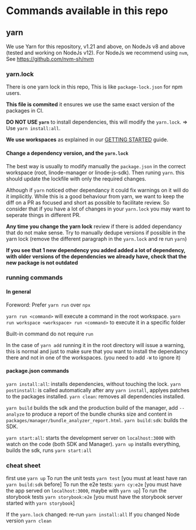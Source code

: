 # Commands available in this repo

## yarn
We use Yarn for this repository, v1.21 and above, on NodeJs v8 and above (tested and working on NodeJs v12).
For NodeJs we recommend using `nvm`, See https://github.com/nvm-sh/nvm

### yarn.lock
There is one yarn lock in this repo, This is like `package-lock.json` for npm users.

**This file is commited** it ensures we use the same exact version of the packages in CI.

**DO NOT USE `yarn`** to install dependencies, this will modify the `yarn.lock`.
=> Use `yarn install:all`.


**We use workspaces** as explained in our [GETTING STARTED](./GETTING_STARTED.md) guide.


#### Change a dependency version, and the `yarn.lock`

The best way is usually to modify manually the `package.json` in the correct workspace (root, linode-manager or linode-js-sdk).
Then runing `yarn`.
this should update the lockfile with only the required changes.

Although if `yarn` noticed other dependancy it could fix warnings on it will do it implicitly.
While this is a good behaviour from yarn, we want to keep the diff on a PR as focused and short as possible to facilitate review.
So consider that if you have a lot of changes in your `yarn.lock` you may want to seperate things in different PR.

**Any time you change the yarn lock** review if there is added dependancy that do not make sense.
Try to manually dedupe versions if possible in the yarn lock (remove the different paragraph in the `yarn.lock` and re run `yarn`)

**If you see that 1 new dependency you added added a lot of dependency, with older versions of the dependencies we already have, check that the new package is not outdated**

### running commands

#### In general

Foreword: Prefer `yarn run` over `npx`

`yarn run <command>` will execute a command in the root workspace.
`yarn run workspace <workspace> run <command>` to execute it in a specific folder

Built-in command do not require `run`

In the case of `yarn add` running it in the root directory will issue a warning, this is normal and just to make sure that you want to install the dependancy there and not in one of the workspaces. (you need to add `-W` to ignore it)

#### package.json commands

`yarn install:all`: installs dependencies, without touching the lock.
`yarn postinstall`: is called automatically after any `yarn install`, applyes patches to the packages installed.
`yarn clean`: removes all dependencies installed.

`yarn build` builds the sdk and the production build of the manager, add `--analyze` to produce a report of the bundle chunks size and content in `packages/manager/bundle_analyzer_report.html`.
`yarn build:sdk`: builds the SDK.


`yarn start:all`: starts the development server on `localhost:3000` with watch on the code (both SDK and Manager).
`yarn up` installs everything, builds the sdk, runs `yarn start:all`

### cheat sheet

first use `yarn up`
To run the unit tests `yarn test` [you must at least have ran `yarn build:sdk` before]
To run the e2e tests: `yarn cy:e2e` [you must have the app served on `localhost:3000`, maybe with `yarn up`]
To run the storybook tests `yarn storybook:e2e` [you must have the storybook server started with `yarn storybook`]


If the `yarn.lock` changed: re-run `yarn install:all`
If you changed Node version `yarn clean`


